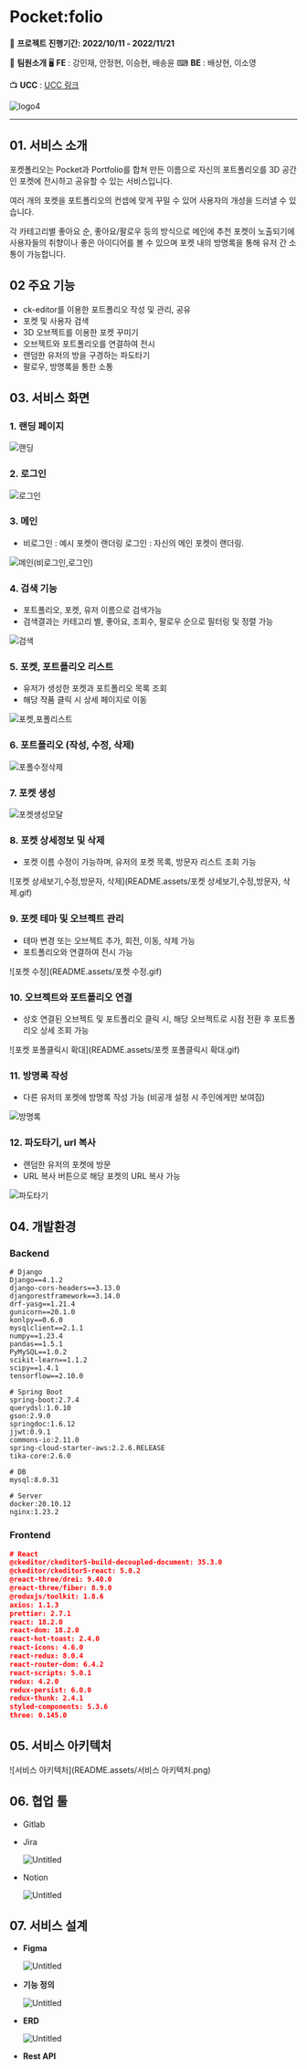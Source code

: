 # Pocket:folio
📆 **프로젝트 진행기간: 2022/10/11 - 2022/11/21**

🎈 **팀원소개**
	🖥 **FE** : 강민재, 안정현, 이승현, 배송윤
	⌨ **BE** : 배상현, 이소영

📺 **UCC** : [UCC 링크](https://www.youtube.com/watch?v=k54Di5gQTKI)

![logo4](README.assets/logo4.png)

------

## 01. 서비스 소개

포켓폴리오는 Pocket과 Portfolio를 합쳐 만든 이름으로 자신의 포트폴리오를 3D 공간인 포켓에 전시하고 공유할 수 있는 서비스입니다.

여러 개의 포켓을 포트폴리오의 컨셉에 맞게 꾸밀 수 있어 사용자의 개성을 드러낼 수 있습니다.

각 카테고리별 좋아요 순, 좋아요/팔로우 등의 방식으로 메인에 추천 포켓이 노출되기에 사용자들의 취향이나 좋은 아이디어를 볼 수 있으며 포켓 내의 방명록을 통해 유저 간 소통이 가능합니다.



## 02 주요 기능

- ck-editor를 이용한 포트폴리오 작성 및 관리, 공유
- 포켓 및 사용자 검색
- 3D 오브젝트를 이용한 포켓 꾸미기
- 오브젝트와 포트폴리오를 연결하여 전시
- 랜덤한 유저의 방을 구경하는 파도타기
- 팔로우, 방명록을 통한 소통

## 03. 서비스 화면

### 1. 랜딩 페이지

![랜딩](README.assets/랜딩.gif)

### 2. 로그인 

![로그인](README.assets/로그인-1668964758361-15.gif)

### 3. 메인 

- 비로그인 : 예시 포켓이 랜더링
  로그인 : 자신의 메인 포켓이 랜더링. 

![메인(비로그인,로그인)](README.assets/메인(비로그인,로그인).gif)

### 4. 검색 기능

- 포트폴리오, 포켓, 유저 이름으로 검색가능
- 검색결과는 카테고리 별, 좋아요, 조회수, 팔로우 순으로 필터링 및 정렬 가능

![검색](README.assets/검색.gif)

### 5. 포켓, 포트폴리오 리스트

- 유저가 생성한 포켓과 포트폴리오 목록 조회 
- 해당 작품 클릭 시 상세 페이지로 이동

![포켓,포폴리스트](README.assets/포켓,포폴리스트.gif)

### 6. 포트폴리오 (작성, 수정, 삭제)

![포폴수정삭제](README.assets/포폴수정삭제.gif)

### 7. 포켓 생성

![포켓생성모달](README.assets/포켓생성모달.gif)

### 8. 포켓 상세정보 및 삭제 

- 포켓 이름 수정이 가능하며, 유저의 포켓 목록, 방문자 리스트 조회 가능

![포켓 상세보기,수정,방문자, 삭제](README.assets/포켓 상세보기,수정,방문자, 삭제.gif)

### 9. 포켓 테마 및 오브젝트 관리

- 테마 변경 또는 오브젝트 추가, 회전, 이동, 삭제 가능
- 포트폴리오와 연결하여 전시 가능

![포켓 수정](README.assets/포켓 수정.gif)

### 10. 오브젝트와 포트폴리오 연결

- 상호 연결된 오브젝트 및 포트폴리오 클릭 시,
  해당 오브젝트로 시점 전환 후 포트폴리오 상세 조회 가능

![포켓 포폴클릭시 확대](README.assets/포켓 포폴클릭시 확대.gif)

### 11. 방명록 작성

- 다른 유저의 포켓에 방명록 작성 가능 (비공개 설정 시 주인에게만 보여짐)

![방명록](README.assets/방명록.gif)

### 12. 파도타기, url 복사

- 랜덤한 유저의 포켓에 방문
- URL 복사 버튼으로 해당 포켓의 URL 복사 가능

![파도타기](README.assets/파도타기.gif)

## 04. 개발환경

### Backend

```
# Django
Django==4.1.2
django-cors-headers==3.13.0
djangorestframework==3.14.0
drf-yasg==1.21.4
gunicorn==20.1.0
konlpy==0.6.0
mysqlclient==2.1.1
numpy==1.23.4
pandas==1.5.1
PyMySQL==1.0.2
scikit-learn==1.1.2
scipy==1.4.1
tensorflow==2.10.0

# Spring Boot
spring-boot:2.7.4
querydsl:1.0.10
gson:2.9.0
springdoc:1.6.12
jjwt:0.9.1
commons-io:2.11.0
spring-cloud-starter-aws:2.2.6.RELEASE
tika-core:2.6.0

# DB
mysql:8.0.31

# Server
docker:20.10.12
nginx:1.23.2
```

### Frontend

```json
# React
@ckeditor/ckeditor5-build-decoupled-document: 35.3.0
@ckeditor/ckeditor5-react: 5.0.2
@react-three/drei: 9.40.0
@react-three/fiber: 8.9.0
@reduxjs/toolkit: 1.8.6
axios: 1.1.3
prettier: 2.7.1
react: 18.2.0
react-dom: 18.2.0
react-hot-toast: 2.4.0
react-icons: 4.6.0
react-redux: 8.0.4
react-router-dom: 6.4.2
react-scripts: 5.0.1
redux: 4.2.0
redux-persist: 6.0.0
redux-thunk: 2.4.1
styled-components: 5.3.6
three: 0.145.0
```

## 05. 서비스 아키텍처

![서비스 아키텍처](README.assets/서비스 아키텍처.png)

## 06. 협업 툴

- Gitlab

- Jira

  ![Untitled](https://s3-us-west-2.amazonaws.com/secure.notion-static.com/8ace6956-a784-4ccd-933d-cb41dd01275d/Untitled.png)

- Notion

  ![Untitled](https://s3-us-west-2.amazonaws.com/secure.notion-static.com/f2f2b921-5b06-4b24-a960-92c425e7e270/Untitled.png)

## 07. 서비스 설계

- **Figma**

  ![Untitled](https://s3-us-west-2.amazonaws.com/secure.notion-static.com/38bc8a4b-e743-4492-833c-17278bcd30a5/Untitled.png)

- **기능 정의**

  ![Untitled](https://s3-us-west-2.amazonaws.com/secure.notion-static.com/2eceb5f1-7e30-4fea-a65b-e816123269fc/Untitled.png)

- **ERD**

  ![Untitled](https://s3-us-west-2.amazonaws.com/secure.notion-static.com/b8d36f3f-fca0-4f05-bdd1-bd0ee4dbad53/Untitled.png)

- **Rest API**

